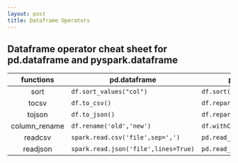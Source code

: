 ```yaml
---
layout: post
title: Dataframe Operators
---
```


## Dataframe operator cheat sheet for pd.dataframe and pyspark.dataframe

|functions  |  pd.dataframe | pyspark.dataframe  |
|:---:|---|---|
|sort  | ```df.sort_values("col")```  | ```df.sort(desc(col))```  | 
|tocsv  | ```df.to_csv()```  | ```df.repartition(1).write.csv()```  |
|tojson  | ```df.to_json()```  | ```df.repartition(1).write.json()```  |
|column_rename|```df.rename('old','new')```| ```df.withColumnRenamed('old','new')```|
|readcsv|```spark.read.csv('file',sep=',')```|```pd.read_csv('file',sep=',')```|
|readjson|```spark.read.json('file',lines=True)```|```pd.read_json('file',lines=True)```|
